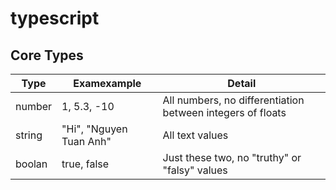 # typescript

## Core Types

| Type   | Examexample             | Detail                                                     |
| ------ | ----------------------- | ---------------------------------------------------------- |
| number | 1, 5.3, -10             | All numbers, no differentiation between integers of floats |
| string | "Hi", "Nguyen Tuan Anh" | All text values                                            |
| boolan | true, false             | Just these two, no "truthy" or "falsy" values              |
